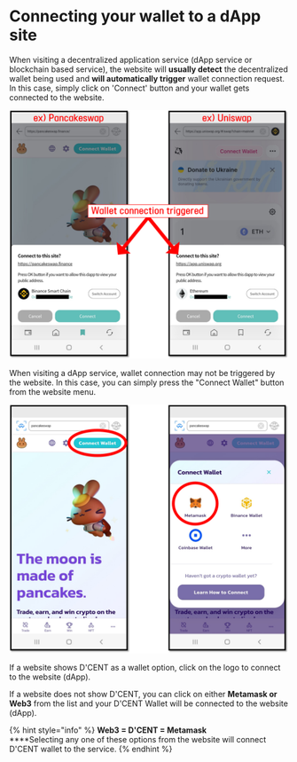 # Connecting your wallet to a dApp site

When visiting a decentralized application service (dApp service or blockchain based service), the website will **usually detect** the decentralized wallet being used and **will automatically trigger** wallet connection request. In this case, simply click on 'Connect' button and your wallet gets connected to the website.

![](<../../.gitbook/assets/auto trigger.png>)

When visiting a dApp service, wallet connection may not be triggered by the website. In this case, you can simply press the "Connect Wallet" button from the website menu.

![](<../../.gitbook/assets/manual trigger.png>)

If a website shows D'CENT as a wallet option, click on the logo to connect to the website (dApp).

If a website does not show D'CENT, you can click on either **Metamask or Web3** from the list and your D'CENT Wallet will be connected to the website (dApp).

{% hint style="info" %}
**Web3 = D'CENT = Metamask**\
****Selecting any one of these options from the website will connect D'CENT wallet to the service.
{% endhint %}
